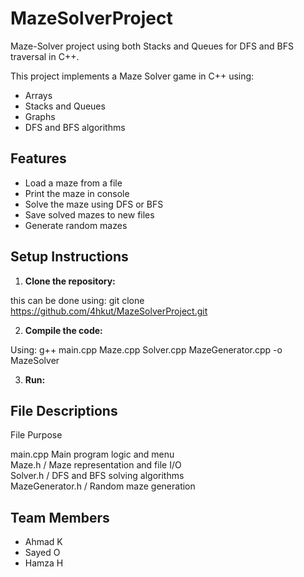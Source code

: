 # MazeSolverProject
Maze-Solver project using both Stacks and Queues for DFS and BFS traversal in C++.

This project implements a Maze Solver game in C++ using:
- Arrays
- Stacks and Queues
- Graphs
- DFS and BFS algorithms

## Features

- Load a maze from a file
- Print the maze in console
- Solve the maze using DFS or BFS
- Save solved mazes to new files
- Generate random mazes

## Setup Instructions

1. **Clone the repository:**

this can be done using: git clone https://github.com/4hkut/MazeSolverProject.git

2. **Compile the code:**

Using: g++ main.cpp Maze.cpp Solver.cpp MazeGenerator.cpp -o MazeSolver

3. **Run:**

## File Descriptions

 File                   Purpose                                      

 main.cpp               Main program logic and menu                  
 Maze.h /               Maze representation and file I/O             
 Solver.h /             DFS and BFS solving algorithms          
 MazeGenerator.h /      Random maze generation     

## Team Members

- Ahmad K
- Sayed O
- Hamza H
